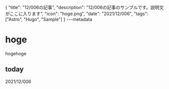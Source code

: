{
  "title": "12/006の記事",
  "description": "12/006の記事のサンプルです。説明文がここに入ります",
  "icon": "hoge.png",
  "date": "2021/12/006",
  "tags": ["Astro", "Hugo", "Sample"]
}
---metadata

# hoge
hogehoge

## today
2021/12/006
